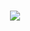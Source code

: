 
<h1 align="center">
  <a href="https://git.io/typing-svg">
    <img src="https://readme-typing-svg.herokuapp.com/?lines=Hello,+There!+👋;This+is+Sayma Siddiqua+Simu....;Nice+to+meet+you!&center=true&size=30">
  </a>
</h1>
